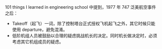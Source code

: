 101 things I learned in engineering school 中提到，1977 年 747 泛美航空事件之后：
- Takeoff（起飞）一词，除了控制塔台正式授权飞机起飞之外，其它时候只能使用 departure，避免混淆。
- 低阶机组人员被鼓励以合理的疑虑挑战机长的决定。同时机长做决定时，必须考虑其它机组成员的疑虑。